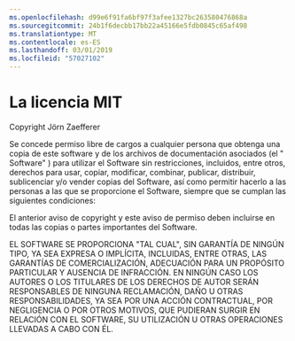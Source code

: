 ```yaml
---
ms.openlocfilehash: d99e6f91fa6bf97f3afee1327bc263580476868a
ms.sourcegitcommit: 24b1f6decbb17bb22a45166e5fdb0845c65af498
ms.translationtype: MT
ms.contentlocale: es-ES
ms.lasthandoff: 03/01/2019
ms.locfileid: "57027102"
---
```

<a name="the-mit-license-mit"></a>La licencia MIT
=====================

Copyright Jörn Zaefferer

Se concede permiso libre de cargos a cualquier persona que obtenga una copia de este software y de los archivos de documentación asociados (el " Software" ) para utilizar el Software sin restricciones, incluidos, entre otros, derechos para usar, copiar, modificar, combinar, publicar, distribuir, sublicenciar y/o vender copias del Software, así como permitir hacerlo a las personas a las que se proporcione el Software, siempre que se cumplan las siguientes condiciones:

El anterior aviso de copyright y este aviso de permiso deben incluirse en todas las copias o partes importantes del Software.

EL SOFTWARE SE PROPORCIONA "TAL CUAL", SIN GARANTÍA DE NINGÚN TIPO, YA SEA EXPRESA O IMPLÍCITA, INCLUIDAS, ENTRE OTRAS, LAS GARANTÍAS DE COMERCIALIZACIÓN, ADECUACIÓN PARA UN PROPÓSITO PARTICULAR Y AUSENCIA DE INFRACCIÓN. EN NINGÚN CASO LOS AUTORES O LOS TITULARES DE LOS DERECHOS DE AUTOR SERÁN RESPONSABLES DE NINGUNA RECLAMACIÓN, DAÑO U OTRAS RESPONSABILIDADES, YA SEA POR UNA ACCIÓN CONTRACTUAL, POR NEGLIGENCIA O POR OTROS MOTIVOS, QUE PUDIERAN SURGIR EN RELACIÓN CON EL SOFTWARE, SU UTILIZACIÓN U OTRAS OPERACIONES LLEVADAS A CABO CON ÉL.
